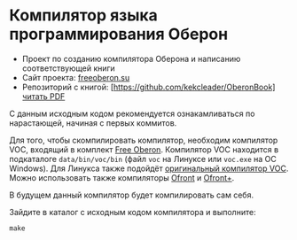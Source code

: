 # Компилятор языка программирования Оберон

* Проект по созданию компилятора Оберона и написанию соответствующей книги
* Сайт проекта: [freeoberon.su](https://freeoberon.su)
* Репозиторий с книгой: [https://github.com/kekcleader/OberonBook] [читать PDF](https://github.com/kekcleader/OberonBook/blob/master/oberon.pdf)

С данным исходным кодом рекомендуется ознакамливаться по нарастающей,
начиная с первых коммитов.

Для того, чтобы скомпилировать компилятор, необходим компилятор VOC,
входящий в комплект [Free Oberon](https://freeoberon.su). Компилятор VOC
находится в подкаталоге `data/bin/voc/bin` (файл `voc` на Линуксе или
`voc.exe` на ОС Windows). Для Линукса также подойдёт
[оригинальный компилятор VOC](https://github.com/vishaps/voc).
Можно использовать также компиляторы
[Ofront](https://github.com/jtempl/ofront) и
[Ofront+](https://github.com/Oleg-N-Cher/OfrontPlus).

В будущем данный компилятор будет компилировать сам себя.

Зайдите в каталог с исходным кодом компилятора и выполните:
```
make
```
